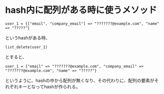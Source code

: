 # hash内に配列がある時に使うメソッド

`user_1 = {["email", "company_email"] => "???????@example.com", "name" => "?????"}`

というhashがある時、

`list_delete(user_1)`

とすると、

`user_1 = {"email" => "???????@example.com", "company_email" => "???????@example.com", "name" => "?????"}`

というように、hashの中から配列が無くなり、その代わりに、配列の要素がそれぞれキーとなってhashが作られる。
